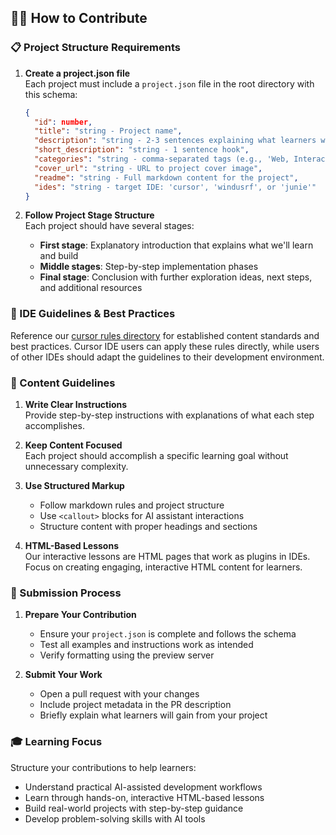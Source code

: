 ## 👩‍💻 How to Contribute

### 📋 Project Structure Requirements

1. **Create a project.json file**  
   Each project must include a `project.json` file in the root directory with this schema:
   ```json
   {
     "id": number,
     "title": "string - Project name",
     "description": "string - 2-3 sentences explaining what learners will build",
     "short_description": "string - 1 sentence hook",
     "categories": "string - comma-separated tags (e.g., 'Web, Interactive')",
     "cover_url": "string - URL to project cover image",
     "readme": "string - Full markdown content for the project",
     "ides": "string - target IDE: 'cursor', 'windusrf', or 'junie'"
   }
   ```

2. **Follow Project Stage Structure**  
   Each project should have several stages:
   - **First stage**: Explanatory introduction that explains what we'll learn and build
   - **Middle stages**: Step-by-step implementation phases  
   - **Final stage**: Conclusion with further exploration ideas, next steps, and additional resources

### 🎯 IDE Guidelines & Best Practices

Reference our [cursor rules directory](https://github.com/hyperskill/enlighter-content/tree/main/.cursor/rules) for established content standards and best practices. Cursor IDE users can apply these rules directly, while users of other IDEs should adapt the guidelines to their development environment.


### 📝 Content Guidelines

1. **Write Clear Instructions**  
   Provide step-by-step instructions with explanations of what each step accomplishes.

2. **Keep Content Focused**  
   Each project should accomplish a specific learning goal without unnecessary complexity.

3. **Use Structured Markup**  
   - Follow markdown rules and project structure
   - Use `<callout>` blocks for AI assistant interactions
   - Structure content with proper headings and sections

4. **HTML-Based Lessons**  
   Our interactive lessons are HTML pages that work as plugins in IDEs. Focus on creating engaging, interactive HTML content for learners.

### 🚀 Submission Process

1. **Prepare Your Contribution**  
   - Ensure your `project.json` is complete and follows the schema
   - Test all examples and instructions work as intended
   - Verify formatting using the preview server

2. **Submit Your Work**  
   - Open a pull request with your changes
   - Include project metadata in the PR description
   - Briefly explain what learners will gain from your project

### 🎓 Learning Focus

Structure your contributions to help learners:
- Understand practical AI-assisted development workflows
- Learn through hands-on, interactive HTML-based lessons
- Build real-world projects with step-by-step guidance
- Develop problem-solving skills with AI tools